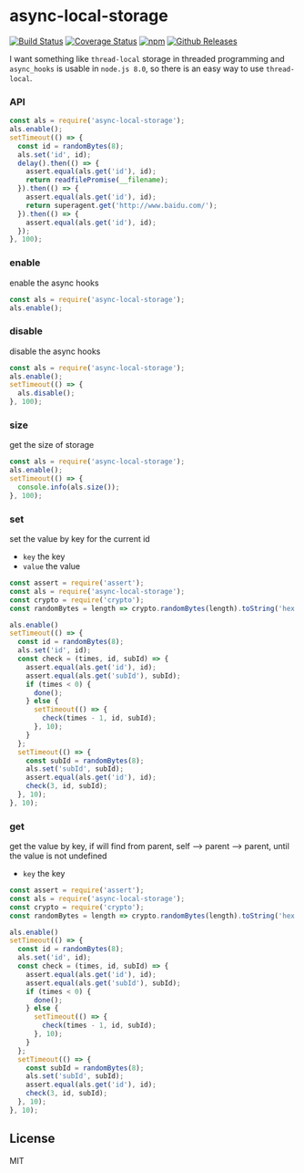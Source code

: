 # async-local-storage

[![Build Status](https://travis-ci.org/vicanso/async-local-storage.svg?branch=master)](https://travis-ci.org/vicanso/async-local-storage)
[![Coverage Status](https://img.shields.io/coveralls/vicanso/async-local-storag/master.svg?style=flat)](https://coveralls.io/r/vicanso/async-local-storage?branch=master)
[![npm](http://img.shields.io/npm/v/async-local-storage.svg?style=flat-square)](https://www.npmjs.org/package/async-local-storage)
[![Github Releases](https://img.shields.io/npm/dm/async-local-storage.svg?style=flat-square)](https://github.com/vicanso/async-local-storage)

I want something like `thread-local` storage in threaded programming and `async_hooks` is usable in `node.js 8.0`, so there is an easy way to use `thread-local`.

### API

```js
const als = require('async-local-storage');
als.enable();
setTimeout(() => {
  const id = randomBytes(8);
  als.set('id', id);
  delay().then(() => {
    assert.equal(als.get('id'), id);
    return readfilePromise(__filename);
  }).then(() => {
    assert.equal(als.get('id'), id);
    return superagent.get('http://www.baidu.com/');
  }).then(() => {
    assert.equal(als.get('id'), id);
  });
}, 100);
```

### enable

enable the async hooks

```js
const als = require('async-local-storage');
als.enable();
```

### disable

disable the async hooks

```js
const als = require('async-local-storage');
als.enable();
setTimeout(() => {
  als.disable();
}, 100);
```

### size

get the size of storage

```js
const als = require('async-local-storage');
als.enable();
setTimeout(() => {
  console.info(als.size());
}, 100);
```

### set

set the value by key for the current id

- `key` the key
- `value` the value

```js
const assert = require('assert');
const als = require('async-local-storage');
const crypto = require('crypto');
const randomBytes = length => crypto.randomBytes(length).toString('hex')

als.enable()
setTimeout(() => {
  const id = randomBytes(8);
  als.set('id', id);
  const check = (times, id, subId) => {
    assert.equal(als.get('id'), id);
    assert.equal(als.get('subId'), subId);
    if (times < 0) {
      done();
    } else {
      setTimeout(() => {
        check(times - 1, id, subId);
      }, 10);
    }
  };
  setTimeout(() => {
    const subId = randomBytes(8);
    als.set('subId', subId);
    assert.equal(als.get('id'), id);
    check(3, id, subId);
  }, 10);
}, 10);
```

### get

get the value by key, if will find from parent, self --> parent --> parent, until the value is not undefined

- `key` the key

```js
const assert = require('assert');
const als = require('async-local-storage');
const crypto = require('crypto');
const randomBytes = length => crypto.randomBytes(length).toString('hex')

als.enable()
setTimeout(() => {
  const id = randomBytes(8);
  als.set('id', id);
  const check = (times, id, subId) => {
    assert.equal(als.get('id'), id);
    assert.equal(als.get('subId'), subId);
    if (times < 0) {
      done();
    } else {
      setTimeout(() => {
        check(times - 1, id, subId);
      }, 10);
    }
  };
  setTimeout(() => {
    const subId = randomBytes(8);
    als.set('subId', subId);
    assert.equal(als.get('id'), id);
    check(3, id, subId);
  }, 10);
}, 10);
```

## License

MIT